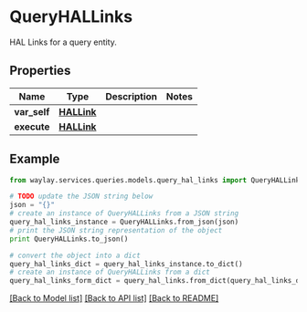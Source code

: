 # QueryHALLinks

HAL Links for a query entity.

## Properties

Name | Type | Description | Notes
------------ | ------------- | ------------- | -------------
**var_self** | [**HALLink**](HALLink.md) |  | 
**execute** | [**HALLink**](HALLink.md) |  | 

## Example

```python
from waylay.services.queries.models.query_hal_links import QueryHALLinks

# TODO update the JSON string below
json = "{}"
# create an instance of QueryHALLinks from a JSON string
query_hal_links_instance = QueryHALLinks.from_json(json)
# print the JSON string representation of the object
print QueryHALLinks.to_json()

# convert the object into a dict
query_hal_links_dict = query_hal_links_instance.to_dict()
# create an instance of QueryHALLinks from a dict
query_hal_links_form_dict = query_hal_links.from_dict(query_hal_links_dict)
```
[[Back to Model list]](../README.md#documentation-for-models) [[Back to API list]](../README.md#documentation-for-api-endpoints) [[Back to README]](../README.md)


